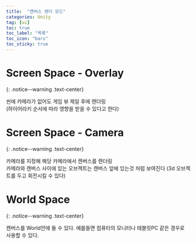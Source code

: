 ```yaml
---
title:  "캔버스 렌더 모드"
categories: Unity
tag: [ui]
toc: true
toc_label: "목록"
toc_icon: "bars"
toc_sticky: true
---
```


# Screen Space - Overlay
{: .notice--warning .text-center}

씬에 카메라가 없어도 게임 뷰 제일 후에 렌더링<br>
(하이어라키 순서에 따라 영향을 받을 수 있다고 한다)

# Screen Space - Camera
{: .notice--warning .text-center}

카메라를 지정해 해당 카메라에서 캔버스를 렌더링<br>
카메라와 캔버스 사이에 있는 오브젝트는 캔버스 앞에 있는것 처럼 보여진다
(3d 오브젝트를 두고 회전시킬 수 있다)

# World Space
{: .notice--warning .text-center}

캔버스를 World안에 둘 수 있다. 예를들면 컴퓨터의 모니터나 태블릿PC 같은 경우로 사용할 수 있다.